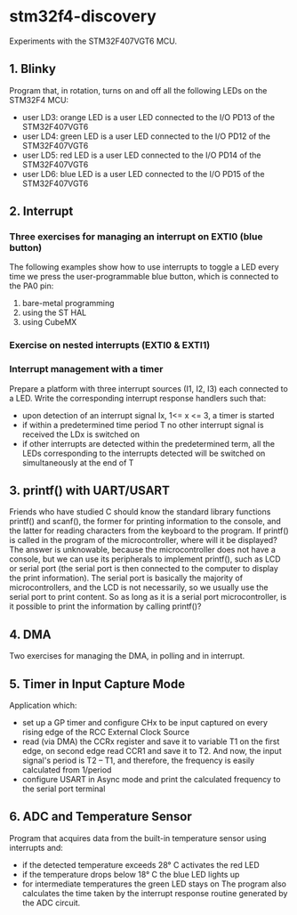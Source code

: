 # stm32f4-discovery
Experiments with the STM32F407VGT6 MCU.

## 1. Blinky
Program that, in rotation, turns on and off all the following LEDs on the STM32F4 MCU:
* user LD3: orange LED is a user LED connected to the I/O PD13 of the STM32F407VGT6
* user LD4: green LED is a user LED connected to the I/O PD12 of the STM32F407VGT6
* user LD5: red LED is a user LED connected to the I/O PD14 of the STM32F407VGT6
* user LD6: blue LED is a user LED connected to the I/O PD15 of the STM32F407VGT6


## 2. Interrupt

### Three exercises for managing an interrupt on EXTI0 (blue button)

The following examples show how to use interrupts to toggle a LED every time we press the user-programmable blue button, which is connected to the PA0 pin:
1. bare-metal programming
2. using the ST HAL
3. using CubeMX

### Exercise on nested interrupts (EXTI0 & EXTI1)

### Interrupt management with a timer
Prepare a platform with three interrupt sources (I1, I2, I3) each connected to a LED. Write the corresponding interrupt response handlers such that:
* upon detection of an interrupt signal Ix, 1<= x <= 3, a timer is started
* if within a predetermined time period T no other interrupt signal is received the LDx is switched on
* if other interrupts are detected within the predetermined term, all the LEDs corresponding to the interrupts detected will be switched on simultaneously at the end of T


## 3. printf() with UART/USART
Friends who have studied C should know the standard library functions printf() and scanf(), the former for printing information to the console, and the latter for reading characters from the keyboard to the program. If printf() is called in the program of the microcontroller, where will it be displayed? The answer is unknowable, because the microcontroller does not have a console, but we can use its peripherals to implement printf(), such as LCD or serial port (the serial port is then connected to the computer to display the print information). The serial port is basically the majority of microcontrollers, and the LCD is not necessarily, so we usually use the serial port to print content.
So as long as it is a serial port microcontroller, is it possible to print the information by calling printf()?


## 4. DMA
Two exercises for managing the DMA, in polling and in interrupt.


## 5. Timer in Input Capture Mode
Application which:
* set up a  GP timer and configure CHx to be input captured on every rising edge of the RCC External Clock Source
* read (via DMA) the CCRx register and save it to variable T1 on the first edge, on second edge read CCR1 and save it to T2. And now, the input signal's period is T2 – T1, and therefore, the frequency is easily calculated from 1/period
* configure USART in Async mode and print the calculated frequency to the serial port terminal


## 6. ADC and Temperature Sensor
Program that acquires data from the built-in temperature sensor using interrupts and:
* if the detected temperature exceeds 28° C activates the red LED
* if the temperature drops below 18° C the blue LED lights up
* for intermediate temperatures the green LED stays on
The program also calculates the time taken by the interrupt response routine generated by the ADC circuit.
